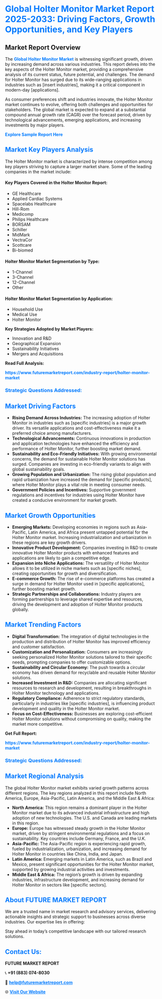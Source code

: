 <h1 style="color: #007BFF;">Global Holter Monitor Market Report 2025-2033: Driving Factors, Growth Opportunities, and Key Players</h1>

<section id="overview">
<h2>Market Report Overview</h2>
<p>The <a href="https://www.futuremarketreport.com/industry-report/holter-monitor-market" style="color: #007BFF; text-decoration: none;"><strong>Global Holter Monitor Market</strong></a> is witnessing significant growth, driven by increasing demand across various industries. This report delves into the key aspects of the Holter Monitor market, providing a comprehensive analysis of its current status, future potential, and challenges. The demand for Holter Monitor has surged due to its wide-ranging applications in industries such as [insert industries], making it a critical component in modern-day [applications].</p>
<p>As consumer preferences shift and industries innovate, the Holter Monitor market continues to evolve, offering both challenges and opportunities for stakeholders. The global market is expected to expand at a substantial compound annual growth rate (CAGR) over the forecast period, driven by technological advancements, emerging applications, and increasing investments by major players.</p>
</section>

<section id="overview">
<p><a href="https://www.futuremarketreport.com/request-sample/reportId=125280" style="color: #007BFF; text-decoration: none;"><strong>Explore Sample Report Here</strong></a></p>
</section>

<section id="key-players">
<h2 style="color: #007BFF;">Market Key Players Analysis</h2>
<p>The Holter Monitor market is characterized by intense competition among key players striving to capture a larger market share. Some of the leading companies in the market include:</p>
<h4>Key Players Covered in the Holter Monitor Report:</h4>
<ul><li>GE Healthcare</li><li>Applied Cardiac Systems</li><li>Spacelabs Healthcare</li><li>Hill-Rom</li><li>Medicomp</li><li>Philips Healthcare</li><li>BORSAM</li><li>Schiller</li><li>MidMark</li><li>VectraCor</li><li>Scottcare</li><li>Bi-biomed</li></ul>
<h4>Holter Monitor Market Segmentation by Type:</h4>
<ul><li>1-Channel</li><li>3-Channel</li><li>12-Channel</li><li>Other</li></ul>

<h4>Holter Monitor Market Segmentation by Application:</h4>
<ul><li>Household Use</li><li>Medical Use</li><li>Holter Monitor</li></ul>
<p><strong>Key Strategies Adopted by Market Players:</strong></p>
<ul>
<li>Innovation and R&D</li>
<li>Geographical Expansion</li>
<li>Sustainability Initiatives</li>
<li>Mergers and Acquisitions</li>
</ul>
</section>

<section>
<p><strong>Read Full Analysis: </strong></p><a href="https://www.futuremarketreport.com/industry-report/holter-monitor-market" style="color: #007BFF; text-decoration: none;"><strong>https://www.futuremarketreport.com/industry-report/holter-monitor-market</strong></a>
<h3 style="color: #007BFF;">Strategic Questions Addressed:</h3>
</section>

<section id="driving-factors">
<h2 style="color: #007BFF;">Market Driving Factors</h2>
<ul>
<li><strong>Rising Demand Across Industries:</strong> The increasing adoption of Holter Monitor in industries such as [specific industries] is a major growth driver. Its versatile applications and cost-effectiveness make it a preferred choice among manufacturers.</li>
<li><strong>Technological Advancements:</strong> Continuous innovations in production and application technologies have enhanced the efficiency and performance of Holter Monitor, further boosting market demand.</li>
<li><strong>Sustainability and Eco-Friendly Initiatives:</strong> With growing environmental concerns, the demand for sustainable Holter Monitor solutions has surged. Companies are investing in eco-friendly variants to align with global sustainability goals.</li>
<li><strong>Growing Population and Urbanization:</strong> The rising global population and rapid urbanization have increased the demand for [specific products], where Holter Monitor plays a vital role in meeting consumer needs.</li>
<li><strong>Government Policies and Incentives:</strong> Supportive government regulations and incentives for industries using Holter Monitor have created a conducive environment for market growth.</li>
</ul>
</section>

<section id="growth-opportunities">
<h2 style="color: #007BFF;">Market Growth Opportunities</h2>
<ul>
<li><strong>Emerging Markets:</strong> Developing economies in regions such as Asia-Pacific, Latin America, and Africa present untapped potential for the Holter Monitor market. Increasing industrialization and urbanization in these regions are key growth drivers.</li>
<li><strong>Innovative Product Development:</strong> Companies investing in R&D to create innovative Holter Monitor products with enhanced features and applications are likely to gain a competitive edge.</li>
<li><strong>Expansion into Niche Applications:</strong> The versatility of Holter Monitor allows it to be utilized in niche markets such as [specific niches], creating opportunities for growth and diversification.</li>
<li><strong>E-commerce Growth:</strong> The rise of e-commerce platforms has created a surge in demand for Holter Monitor used in [specific applications], further boosting market growth.</li>
<li><strong>Strategic Partnerships and Collaborations:</strong> Industry players are forming partnerships to leverage shared expertise and resources, driving the development and adoption of Holter Monitor products globally.</li>
</ul>
</section>

<section id="trending-factors">
<h2 style="color: #007BFF;">Market Trending Factors</h2>
<ul>
<li><strong>Digital Transformation:</strong> The integration of digital technologies in the production and distribution of Holter Monitor has improved efficiency and customer satisfaction.</li>
<li><strong>Customization and Personalization:</strong> Consumers are increasingly seeking personalized Holter Monitor solutions tailored to their specific needs, prompting companies to offer customizable options.</li>
<li><strong>Sustainability and Circular Economy:</strong> The push towards a circular economy has driven demand for recyclable and reusable Holter Monitor solutions.</li>
<li><strong>Increased Investment in R&D:</strong> Companies are allocating significant resources to research and development, resulting in breakthroughs in Holter Monitor technology and applications.</li>
<li><strong>Regulatory Compliance:</strong> Adherence to strict regulatory standards, particularly in industries like [specific industries], is influencing product development and quality in the Holter Monitor market.</li>
<li><strong>Focus on Cost-Effectiveness:</strong> Businesses are exploring cost-efficient Holter Monitor solutions without compromising on quality, making the market more competitive.</li>
</ul>
</section>

<section>
<p><strong>Get Full Report: </strong></p><a href="https://www.futuremarketreport.com/industry-report/holter-monitor-market" style="color: #007BFF; text-decoration: none;"><strong>https://www.futuremarketreport.com/industry-report/holter-monitor-market</strong></a>
<h3 style="color: #007BFF;">Strategic Questions Addressed:</h3>
</section>


<section id="regional-analysis">
<h2 style="color: #007BFF;">Market Regional Analysis</h2>
<p>The global Holter Monitor market exhibits varied growth patterns across different regions. The key regions analyzed in this report include North America, Europe, Asia-Pacific, Latin America, and the Middle East & Africa:</p>
<ul>
<li><strong>North America:</strong> This region remains a dominant player in the Holter Monitor market due to its advanced industrial infrastructure and high adoption of new technologies. The U.S. and Canada are leading markets in this region.</li>
<li><strong>Europe:</strong> Europe has witnessed steady growth in the Holter Monitor market, driven by stringent environmental regulations and a focus on sustainability. Key countries include Germany, France, and the U.K.</li>
<li><strong>Asia-Pacific:</strong> The Asia-Pacific region is experiencing rapid growth, fueled by industrialization, urbanization, and increasing demand for Holter Monitor in countries like China, India, and Japan.</li>
<li><strong>Latin America:</strong> Emerging markets in Latin America, such as Brazil and Mexico, present significant opportunities for the Holter Monitor market, supported by growing industrial activities and investments.</li>
<li><strong>Middle East & Africa:</strong> The region’s growth is driven by expanding industries, infrastructure development, and increasing demand for Holter Monitor in sectors like [specific sectors].</li>
</ul>
</section>

<footer>
<h2 style="color: #007BFF;">About FUTURE MARKET REPORT</h2>
<p>We are a trusted name in market research and advisory services, delivering actionable insights and strategic support to businesses across diverse industries. Our expertise lies in offering:</p>

<p>Stay ahead in today’s competitive landscape with our tailored research solutions.</p>

<h2 style="color: #007BFF;">Contact Us:</h2>
<p><strong>FUTURE MARKET REPORT</strong></p>
<p>📞 <strong>+91 (883) 074-8030</strong></p>
<p>📧 <strong><a href="mailto:help@futuremarketreport.com" style="color: #007BFF;">help@futuremarketreport.com</a></strong></p>
<p>🌐 <strong><a href="https://www.futuremarketreport.com/" style="color: #007BFF;">Visit Our Website</a></strong></p>
</footer>